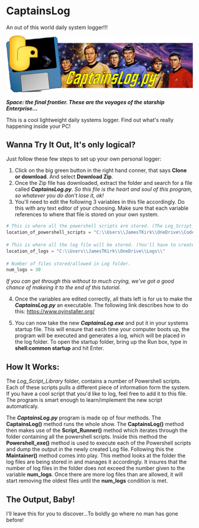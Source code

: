 # CaptainsLog
An out of this world daily system logger!!!

![](Image/CaptainsLogLogo.png)

**_Space: the final frontier. These are the voyages of the starship Enterprise..._** 

This is a cool lightweight daily systems logger. Find out what's really happening inside your PC!

## Wanna Try It Out, It's only logical? ##

Just follow these few steps to set up your own personal logger:

1. Click on the big green button in the right hand conner, that says **Clone or download**. And select **Download Zip**.
2. Once the Zip file has downloaded, extract the folder and search for a file called **_CaptainsLog.py_**. 
*So this file is the heart and soul of this program, so whatever you do don't lose it, ok!*
3. You'll need to edit the following 3 variables in this file accordingly. Do this with any text editor of your choosing. Make sure that each variable references to where that file is stored on your own system. 

```python
# This is where all the powershell scripts are stored. (The Log_Script_Library folder)
location_of_powershell_scripts = "C:\\Users\\JamesTKirk\\OneDrive\\Codes\\PythonProjects\\CaptainsLog\\Log_Script_Library\\" 

# This is where all the log file will be stored. (You'll have to create this, wherever)
location_of_logs = "C:\\Users\\JamesTKirk\\OneDrive\\Logs\\"  

# Number of files stored/allowed in Log folder.
num_logs = 30 
```
*If you can get through this without to much crying, we've got a good chance of makeing it to the end of this tutorial.*

4. Once the variables are edited correctly, all thats left is for us to make the **_CaptainsLog.py_** an executable. The following link describes how to do this: https://www.pyinstaller.org/

5. You can now take the new **_CaptainsLog.exe_** and put it in your systems startup file. This will ensure that each time your computer boots up, the program will be executed and generates a log, which will be placed in the log folder. To open the startup folder, bring up the Run box, type in **shell:common startup** and hit Enter. 

## How It Works: ##

The *Log_Script_Library* folder, contains a number of Powershell scripts. Each of these scripts pulls a different piece of information form the system. If you have a cool script that you'd like to log, feel free to add it to this file. The program is smart enough to learn/implement the new script automaticaly.

The **_CaptainsLog.py_** program is made op of four methods. The **CaptainsLog()** method runs the whole show. The **CaptainsLog()** method then makes use of the **Script_Runner()** method which iterates through the folder containing all the powershell scripts.
Inside this method the **Powershell_exe()** method is used to execute each of the Powershell scripts and dump the output in the newly created Log file. Following this the **Maintainer()** method comes into play. This method looks at the folder the log files are being stored in and manages it accordingly. It insures that the number of log files in the folder does not exceed the number given to the variable **num_logs**. Once there are more log files than are allowed, it will start removing the oldest files until the **num_logs** condition is met.

## The Output, Baby! ##

I'll leave this for you to discover...To boldly go where no man has gone before!








